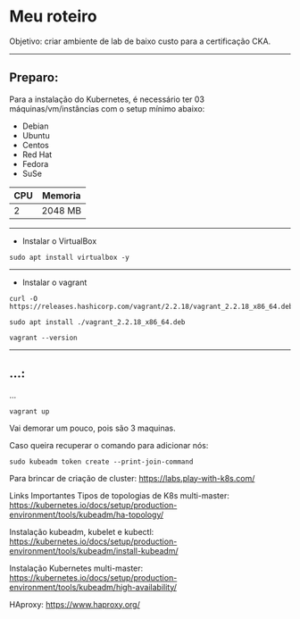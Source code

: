 # Meu roteiro

Objetivo: criar ambiente de lab de baixo custo para a certificação CKA.

----

## Preparo:

Para a instalação do Kubernetes, é necessário ter 03 máquinas/vm/instâncias com o setup mínimo abaixo:
- Debian
- Ubuntu
- Centos
- Red Hat
- Fedora
- SuSe

| CPU  |  Memoria  |
| ---- | --------- |
|  2   |   2048 MB |

---

* Instalar o VirtualBox

```
sudo apt install virtualbox -y
```

---
* Instalar o vagrant

```
curl -O https://releases.hashicorp.com/vagrant/2.2.18/vagrant_2.2.18_x86_64.deb 

sudo apt install ./vagrant_2.2.18_x86_64.deb

vagrant --version
```

---

## ...:

...

```
vagrant up
```

Vai demorar um pouco, pois são 3 maquinas.

Caso queira recuperar o comando para adicionar nós:
```
sudo kubeadm token create --print-join-command
```



Para brincar de criação de cluster: https://labs.play-with-k8s.com/


  Links Importantes
Tipos de topologias de K8s multi-master: https://kubernetes.io/docs/setup/production-environment/tools/kubeadm/ha-topology/

Instalação kubeadm, kubelet e kubectl: https://kubernetes.io/docs/setup/production-environment/tools/kubeadm/install-kubeadm/

Instalação Kubernetes multi-master: https://kubernetes.io/docs/setup/production-environment/tools/kubeadm/high-availability/

HAproxy: https://www.haproxy.org/